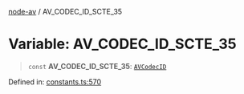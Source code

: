 [node-av](../globals.md) / AV\_CODEC\_ID\_SCTE\_35

# Variable: AV\_CODEC\_ID\_SCTE\_35

> `const` **AV\_CODEC\_ID\_SCTE\_35**: [`AVCodecID`](../type-aliases/AVCodecID.md)

Defined in: [constants.ts:570](https://github.com/seydx/av/blob/f8631fc881b394300b1479f511d55cf1c370a87f/src/constants/constants.ts#L570)
